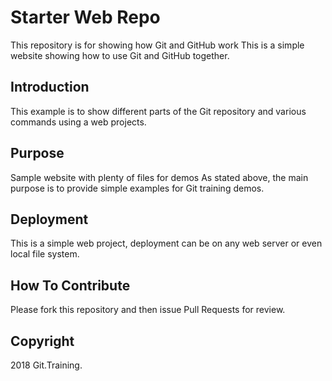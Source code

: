 # Starter Web Repo

This repository is for showing how Git and GitHub work
This is a simple website showing how to use Git and GitHub together.

## Introduction
This example is to show different parts of the Git repository and various commands using a web projects.

## Purpose

Sample website with plenty of files for demos
As stated above, the main purpose is to provide simple examples for Git training demos.

## Deployment
This is a simple web project, deployment can be on any web server or even local file system.

## How To Contribute

Please fork this repository and then issue Pull Requests for review.

## Copyright

2018 Git.Training.